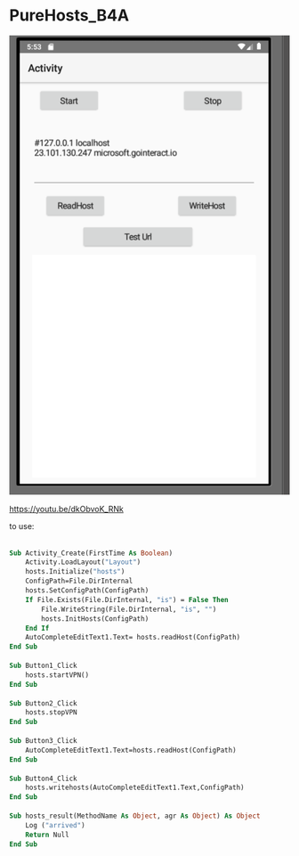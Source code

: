 # PureHosts_B4A


![image](https://github.com/laomms/PureHosts_B4A/blob/main/gif.gif)  

https://youtu.be/dkObvoK_RNk

to use:

```vb

Sub Activity_Create(FirstTime As Boolean)
	Activity.LoadLayout("Layout")
	hosts.Initialize("hosts")
	ConfigPath=File.DirInternal
	hosts.SetConfigPath(ConfigPath)
	If File.Exists(File.DirInternal, "is") = False Then
		File.WriteString(File.DirInternal, "is", "")
		hosts.InitHosts(ConfigPath)
	End If
	AutoCompleteEditText1.Text= hosts.readHost(ConfigPath)
End Sub

Sub Button1_Click	
	hosts.startVPN()
End Sub

Sub Button2_Click
	hosts.stopVPN
End Sub

Sub Button3_Click
	AutoCompleteEditText1.Text=hosts.readHost(ConfigPath)
End Sub

Sub Button4_Click
	hosts.writehosts(AutoCompleteEditText1.Text,ConfigPath)
End Sub

Sub hosts_result(MethodName As Object, agr As Object) As Object
	Log ("arrived")
	Return Null
End Sub

```   
